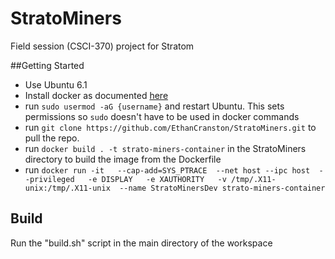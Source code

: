# StratoMiners
Field session (CSCI-370) project for Stratom

##Getting Started
- Use Ubuntu 6.1
- Install docker as documented [here](https://docs.docker.com/desktop/install/linux-install/)
- run `sudo usermod -aG {username}` and restart Ubuntu. This sets permissions so `sudo` doesn't have to be used in docker commands
- run `git clone https://github.com/EthanCranston/StratoMiners.git` to pull the repo.
- run `docker build . -t strato-miners-container` in the StratoMiners directory to build the image from the Dockerfile
- run `docker run -it   --cap-add=SYS_PTRACE  --net host --ipc host  --privileged   -e DISPLAY   -e XAUTHORITY   -v /tmp/.X11-unix:/tmp/.X11-unix  --name StratoMinersDev strato-miners-container`

## Build
Run the "build.sh" script in the main directory of the workspace


